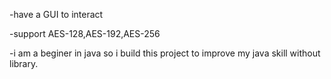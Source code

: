 -have a GUI to interact 



-support AES-128,AES-192,AES-256



-i am a beginer in java so i build this project to improve my java skill without library.
